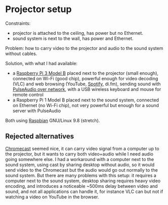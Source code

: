 # Projector setup

Constraints:

 - projector is attached to the ceiling, has power but no Ethernet.
 - sound system is next to the wall, has power and Ethernet.

Problem: how to carry video to the projector and audio to the sound
system without cables.

Solution, with what I had available:

 - a
   [Raspberry Pi 3 Model B](https://www.raspberrypi.org/products/raspberry-pi-3-model-b/)
   placed next to the projector (small enough),
   connected on Wi-Fi (good chip),
   powerful enough for video decoding (VLC) and web browsing
   (YouTube, [Spotify](spotify.md), di.fm),
   sending sound with [PulseAudio over network](pulseaudio.md),
   with a USB wireless keyboard and mouse for remote control
 - a Raspberry Pi 1 Model B placed next to the sound system,
   connected on Ethernet (no Wi-Fi chip),
   not very powerful but enough for a sound server with PulseAudio

Both using [Raspbian](https://www.raspbian.org/) GNU/Linux 9.8 (stretch).

## Rejected alternatives

[Chromecast](https://store.google.com/product/chromecast) seemed nice,
it can carry video signal from a computer up to the projector, but it
wants to carry both video+audio while I need audio going somewhere else.
I had a workaround with a computer next to the sound system, using cast
by sharing desktop without audio, so it would send video to the Chromecast
but the audio would go out normally to the sound system.
But there are many problems with this setup:
it requires a computer next to the sound system,
desktop sharing requires heavy video encoding,
and introduces a noticeable ~500ms delay between video and sound,
and not all applications can handle it, for instance VLC can but not
if watching a video on YouTube in the browser.
